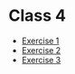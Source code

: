 # Class 4
- [Exercise 1](exercise-1.md)
- [Exercise 2](exercise-2.md)
- [Exercise 3](exercise-3.md)
